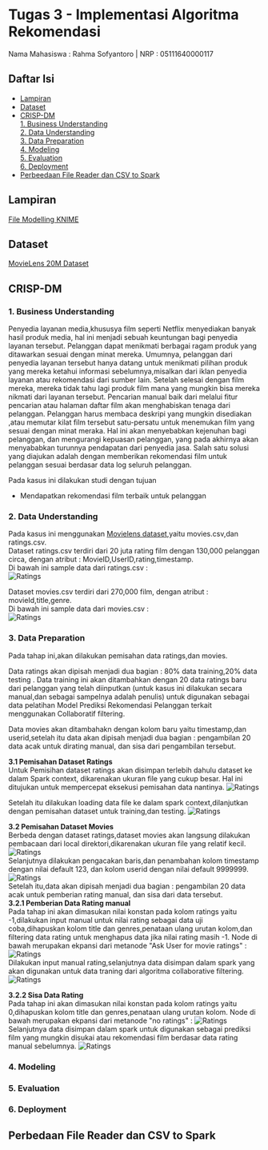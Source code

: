 # Tugas 3 - Implementasi Algoritma Rekomendasi
Nama Mahasiswa : Rahma Sofyantoro | NRP : 05111640000117  


## Daftar Isi  
- [Lampiran](#Lampiran)   
- [Dataset](#Dataset)   
- [CRISP-DM](#CRISP-DM)   
   [1. Business Understanding](#1-business-understanding)   
   [2. Data Understanding](#2-data-understanding)   
   [3. Data Preparation](#3-data-preparation)   
   [4. Modeling](#4-modeling)   
   [5. Evaluation](#5-evaluation)   
   [6. Deployment](#6-Deployment)   
- [Perbeedaan File Reader dan CSV to Spark ](#Perbedaan-File-Reader-dan-CSV-to-Spark)   

## Lampiran
[File Modelling KNIME](https://hub.knime.com/knime/spaces/Examples/latest/10_Big_Data/02_Spark_Executor/10_Recommendation_Engine_w_Spark_Collaborative_Filtering)

## Dataset
[MovieLens 20M Dataset](https://grouplens.org/datasets/movielens) 

## CRISP-DM
### 1. Business Understanding
Penyedia layanan media,khususya film seperti Netflix menyediakan banyak hasil produk media, hal ini menjadi sebuah keuntungan bagi penyedia layanan tersebut. 
Pelanggan dapat menikmati berbagai ragam produk yang ditawarkan sesuai dengan minat mereka.
Umumnya, pelanggan dari penyedia layanan tersebut hanya datang untuk menikmati pilihan 
produk yang mereka ketahui informasi sebelumnya,misalkan dari iklan penyedia layanan
atau rekomendasi dari sumber lain. Setelah selesai dengan film mereka, 
mereka tidak tahu lagi produk film mana yang mungkin bisa mereka nikmati dari layanan tersebut. 
Pencarian manual baik dari melalui fitur pencarian atau halaman daftar film 
akan menghabiskan tenaga dari pelanggan. Pelanggan harus membaca deskripi 
yang mungkin disediakan ,atau memutar kilat film tersebut satu-persatu untuk menemukan film yang
sesuai dengan minat meraka. Hal ini akan menyebabkan kejenuhan bagi pelanggan, 
dan mengurangi kepuasan pelanggan, yang pada akhirnya akan menyababkan turunnya pendapatan dari penyedia jasa. Salah satu solusi yang diajukan adalah dengan memberikan rekomendasi 
film untuk pelanggan sesuai berdasar data log seluruh pelanggan.
 
 Pada kasus ini dilakukan studi dengan tujuan
 - Mendapatkan rekomendasi film terbaik untuk pelanggan
 
### 2. Data Understanding
Pada kasus ini menggunakan [Movielens dataset](https://grouplens.org/datasets/movielens/),yaitu movies.csv,dan ratings.csv.   
Dataset ratings.csv terdiri dari 20 juta rating film dengan 130,000 pelanggan circa,
dengan atribut : MovieID,UserID,rating,timestamp.    
Di bawah ini sample data dari ratings.csv :   
![Ratings](assets/2.2.JPG)   
   
Dataset movies.csv terdiri dari 270,000 film, dengan atribut : movieId,title,genre.   
Di bawah ini sample data dari movies.csv :   
![Ratings](assets/2.1.JPG)   

### 3. Data Preparation
Pada tahap ini,akan dilakukan pemisahan data ratings,dan movies.   
   
Data ratings akan dipisah menjadi dua bagian : 80% data training,20% data testing
. Data training ini akan ditambahkan dengan 20 data ratings baru dari pelanggan yang telah diinputkan (untuk kasus ini dilakukan secara manual,dan sebagai sampelnya adalah penulis) untuk digunakan sebagai data pelatihan Model Prediksi Rekomendasi Pelanggan terkait menggunakan Collaboratif filtering.   
   
Data movies akan ditambahakn dengan kolom baru yaitu timestamp,dan userid,setelah itu
data akan dipisah menjadi dua bagian : pengambilan 20 data acak untuk dirating manual, dan sisa dari pengambilan tersebut.
    
**3.1 Pemisahan Dataset Ratings**   
Untuk Pemisihan dataset ratings akan disimpan terlebih dahulu dataset ke dalam Spark context, dikarenakan ukuran file yang cukup besar. Hal ini ditujukan untuk mempercepat eksekusi pemisahan data nantinya.
![Ratings](assets/3.1.1.gif)   

Setelah itu dilakukan loading data file ke dalam spark context,dilanjutkan dengan pemisahan dataset untuk training,dan testing.
![Ratings](assets/3.1.2.gif)   

**3.2 Pemisahan Dataset Movies**   
Berbeda dengan dataset ratings,dataset movies akan langsung dilakukan pembacaan dari local direktori,dikarenakan ukuran file yang relatif kecil. 
![Ratings](assets/3.2.1.gif)   
Selanjutnya dilakukan pengacakan baris,dan penambahan kolom timestamp dengan nilai default 123, dan kolom userid dengan nilai default 9999999.
![Ratings](assets/3.2.2.gif)   
Setelah itu,data akan dipisah menjadi dua bagian : pengambilan 20 data acak untuk pemberian rating manual, dan sisa dari data tersebut.   
**3.2.1 Pemberian Data Rating manual**   
Pada tahap ini akan dimasukan nilai konstan pada kolom ratings yaitu -1,dilakukan input manual untuk nilai rating sebagai data uji coba,dihapuskan kolom title dan genres,penataan ulang urutan kolom,dan filtering data rating untuk menghapus data jika nilai rating masih -1.
Node di bawah merupakan ekpansi dari metanode "Ask User for movie ratings" :
![Ratings](assets/3.2.1.1.JPG)   
Dilakukan input manual rating,selanjutnya data disimpan dalam spark yang akan digunakan untuk data traning dari algoritma collaborative filtering.
![Ratings](assets/3.2.1.2.gif)   
   
**3.2.2 Sisa Data Rating**   
Pada tahap ini akan dimasukan nilai konstan pada kolom ratings yaitu 0,dihapuskan kolom title dan genres,penataan ulang urutan kolom. Node di bawah merupakan ekpansi dari metanode "no ratings" :
![Ratings](assets/3.2.2.1.JPG)   
Selanjutnya data disimpan dalam spark untuk digunakan sebagai prediksi film yang mungkin disukai atau rekomendasi film berdasar data rating manual sebelumnya.
![Ratings](assets/3.2.2.2.gif)   

### 4. Modeling
### 5. Evaluation  
### 6. Deployment  
## Perbedaan File Reader dan CSV to Spark   

## 
